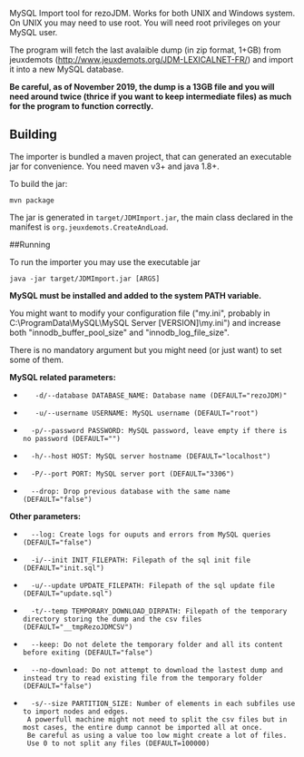 MySQL Import tool for rezoJDM. Works for both UNIX and Windows system. On UNIX you may need to use root. You will need root privileges on your MySQL user.

The program will fetch the last avalaible dump (in zip format, 1+GB) from jeuxdemots (http://www.jeuxdemots.org/JDM-LEXICALNET-FR/) and import it into a new MySQL database.

**Be careful, as of November 2019, the dump is a 13GB file and you will need around twice (thrice if you want to keep intermediate files) as much for the program to function correctly.**


## Building
The importer is bundled a maven project, that can generated an executable jar for convenience.
You need maven v3+ and java 1.8+. 

To build the jar: 
```$bash
mvn package
``` 

The jar is generated in `target/JDMImport.jar`, the main class declared in the manifest is `org.jeuxdemots.CreateAndLoad`. 


##Running

To run the importer you may use the executable jar 
```$bash
java -jar target/JDMImport.jar [ARGS]
```

**MySQL must be installed and added to the system PATH variable.**

You might want to modify your configuration file ("my.ini", probably in C:\ProgramData\MySQL\MySQL Server [VERSION]\my.ini") and increase both "innodb_buffer_pool_size" and "innodb_log_file_size".


There is no mandatory argument but you might need (or just want) to set some of them.

**MySQL related parameters:** 
 *        -d/--database DATABASE_NAME: Database name (DEFAULT="rezoJDM)"
 *        -u/--username USERNAME: MySQL username (DEFAULT="root")
 *       -p/--password PASSWORD: MySQL password, leave empty if there is no password (DEFAULT="")
 *       -h/--host HOST: MySQL server hostname (DEFAULT="localhost")
 *       -P/--port PORT: MySQL server port (DEFAULT="3306")
 *       --drop: Drop previous database with the same name (DEFAULT="false")

**Other parameters:**
 *       --log: Create logs for ouputs and errors from MySQL queries (DEFAULT="false")
 *       -i/--init INIT_FILEPATH: Filepath of the sql init file (DEFAULT="init.sql")
 *       -u/--update UPDATE_FILEPATH: Filepath of the sql update file (DEFAULT="update.sql")
 *       -t/--temp TEMPORARY_DOWNLOAD_DIRPATH: Filepath of the temporary directory storing the dump and the csv files (DEFAULT="__tmpRezoJDMCSV")
 *       --keep: Do not delete the temporary folder and all its content before exiting (DEFAULT="false")
 *       --no-download: Do not attempt to download the lastest dump and instead try to read existing file from the temporary folder (DEFAULT="false")
 *       -s/--size PARTITION_SIZE: Number of elements in each subfiles use to import nodes and edges.
        A powerfull machine might not need to split the csv files but in most cases, the entire dump cannot be imported all at once.
        Be careful as using a value too low might create a lot of files.
        Use 0 to not split any files (DEFAULT=100000)